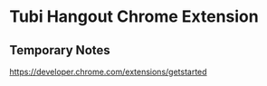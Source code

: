 # Tubi Hangout Chrome Extension


## Temporary Notes

https://developer.chrome.com/extensions/getstarted
